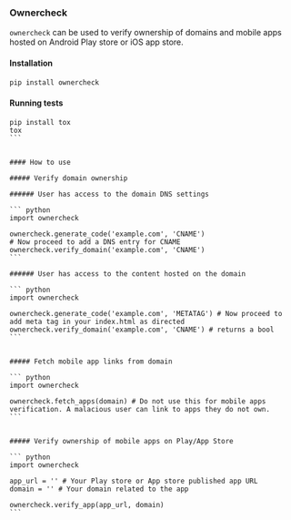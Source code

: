 ### Ownercheck

`ownercheck` can be used to verify ownership of domains and mobile apps hosted on Android Play store or iOS app store.

#### Installation

``` bash
pip install ownercheck
````

#### Running tests

````
pip install tox 
tox
```


#### How to use

##### Verify domain ownership

###### User has access to the domain DNS settings

``` python
import ownercheck

ownercheck.generate_code('example.com', 'CNAME') 
# Now proceed to add a DNS entry for CNAME
ownercheck.verify_domain('example.com', 'CNAME')
```

###### User has access to the content hosted on the domain

``` python
import ownercheck

ownercheck.generate_code('example.com', 'METATAG') # Now proceed to add meta tag in your index.html as directed
ownercheck.verify_domain('example.com', 'CNAME') # returns a bool
```


##### Fetch mobile app links from domain

``` python
import ownercheck

ownercheck.fetch_apps(domain) # Do not use this for mobile apps verification. A malacious user can link to apps they do not own.
```


##### Verify ownership of mobile apps on Play/App Store 

``` python
import ownercheck

app_url = '' # Your Play store or App store published app URL    
domain = '' # Your domain related to the app    

ownercheck.verify_app(app_url, domain)
```


